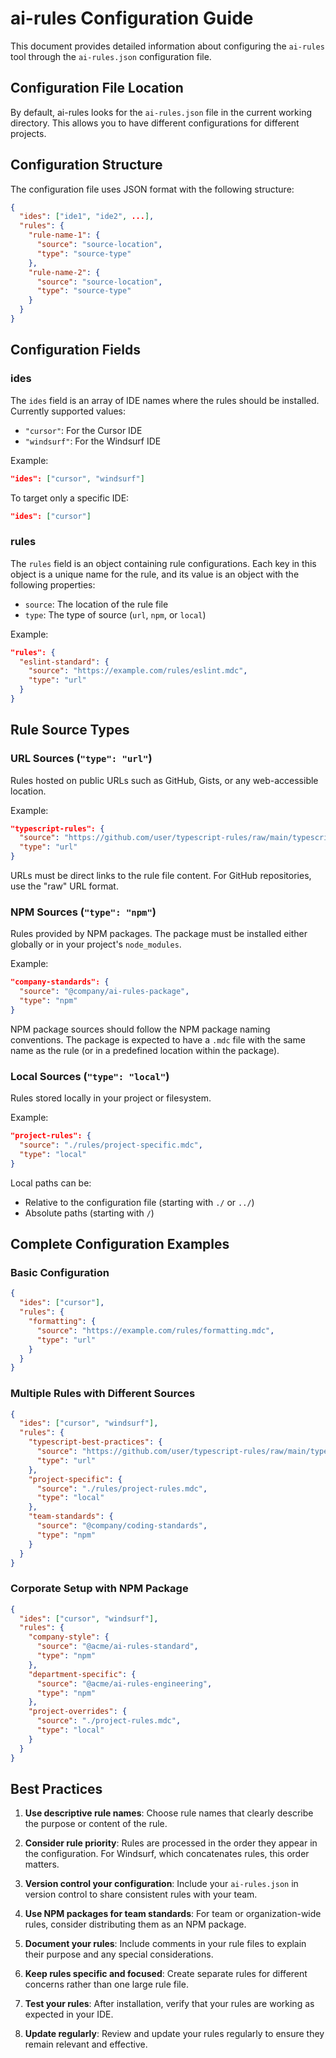 # ai-rules Configuration Guide

This document provides detailed information about configuring the `ai-rules` tool through the `ai-rules.json` configuration file.

## Configuration File Location

By default, ai-rules looks for the `ai-rules.json` file in the current working directory. This allows you to have different configurations for different projects.

## Configuration Structure

The configuration file uses JSON format with the following structure:

```json
{
  "ides": ["ide1", "ide2", ...],
  "rules": {
    "rule-name-1": {
      "source": "source-location",
      "type": "source-type"
    },
    "rule-name-2": {
      "source": "source-location",
      "type": "source-type"
    }
  }
}
```

## Configuration Fields

### ides

The `ides` field is an array of IDE names where the rules should be installed. Currently supported values:

- `"cursor"`: For the Cursor IDE
- `"windsurf"`: For the Windsurf IDE

Example:

```json
"ides": ["cursor", "windsurf"]
```

To target only a specific IDE:

```json
"ides": ["cursor"]
```

### rules

The `rules` field is an object containing rule configurations. Each key in this object is a unique name for the rule, and its value is an object with the following properties:

- `source`: The location of the rule file
- `type`: The type of source (`url`, `npm`, or `local`)

Example:

```json
"rules": {
  "eslint-standard": {
    "source": "https://example.com/rules/eslint.mdc",
    "type": "url"
  }
}
```

## Rule Source Types

### URL Sources (`"type": "url"`)

Rules hosted on public URLs such as GitHub, Gists, or any web-accessible location.

Example:

```json
"typescript-rules": {
  "source": "https://github.com/user/typescript-rules/raw/main/typescript.mdc",
  "type": "url"
}
```

URLs must be direct links to the rule file content. For GitHub repositories, use the "raw" URL format.

### NPM Sources (`"type": "npm"`)

Rules provided by NPM packages. The package must be installed either globally or in your project's `node_modules`.

Example:

```json
"company-standards": {
  "source": "@company/ai-rules-package",
  "type": "npm"
}
```

NPM package sources should follow the NPM package naming conventions. The package is expected to have a `.mdc` file with the same name as the rule (or in a predefined location within the package).

### Local Sources (`"type": "local"`)

Rules stored locally in your project or filesystem.

Example:

```json
"project-rules": {
  "source": "./rules/project-specific.mdc",
  "type": "local"
}
```

Local paths can be:

- Relative to the configuration file (starting with `./` or `../`)
- Absolute paths (starting with `/`)

## Complete Configuration Examples

### Basic Configuration

```json
{
  "ides": ["cursor"],
  "rules": {
    "formatting": {
      "source": "https://example.com/rules/formatting.mdc",
      "type": "url"
    }
  }
}
```

### Multiple Rules with Different Sources

```json
{
  "ides": ["cursor", "windsurf"],
  "rules": {
    "typescript-best-practices": {
      "source": "https://github.com/user/typescript-rules/raw/main/typescript.mdc",
      "type": "url"
    },
    "project-specific": {
      "source": "./rules/project-rules.mdc",
      "type": "local"
    },
    "team-standards": {
      "source": "@company/coding-standards",
      "type": "npm"
    }
  }
}
```

### Corporate Setup with NPM Package

```json
{
  "ides": ["cursor", "windsurf"],
  "rules": {
    "company-style": {
      "source": "@acme/ai-rules-standard",
      "type": "npm"
    },
    "department-specific": {
      "source": "@acme/ai-rules-engineering",
      "type": "npm"
    },
    "project-overrides": {
      "source": "./project-rules.mdc",
      "type": "local"
    }
  }
}
```

## Best Practices

1. **Use descriptive rule names**: Choose rule names that clearly describe the purpose or content of the rule.

2. **Consider rule priority**: Rules are processed in the order they appear in the configuration. For Windsurf, which concatenates rules, this order matters.

3. **Version control your configuration**: Include your `ai-rules.json` in version control to share consistent rules with your team.

4. **Use NPM packages for team standards**: For team or organization-wide rules, consider distributing them as an NPM package.

5. **Document your rules**: Include comments in your rule files to explain their purpose and any special considerations.

6. **Keep rules specific and focused**: Create separate rules for different concerns rather than one large rule file.

7. **Test your rules**: After installation, verify that your rules are working as expected in your IDE.

8. **Update regularly**: Review and update your rules regularly to ensure they remain relevant and effective.

